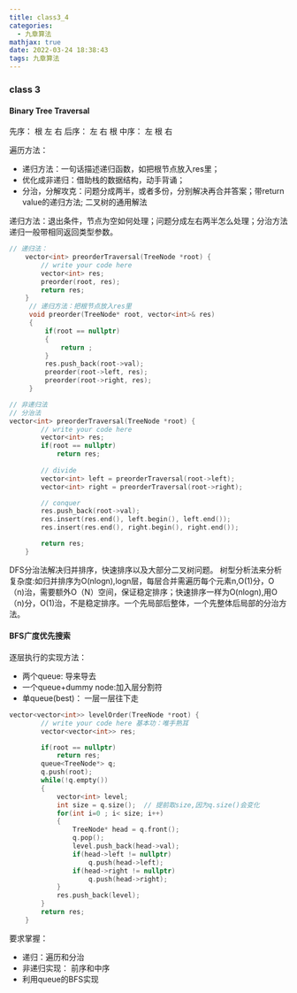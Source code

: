 ```yaml
---
title: class3_4
categories:
  - 九章算法
mathjax: true
date: 2022-03-24 18:38:43
tags: 九章算法
---
```


### class 3

#### Binary Tree Traversal
先序： 根 左 右
后序： 左 右 根
中序： 左 根 右

遍历方法：
- 递归方法：一句话描述递归函数，如把根节点放入res里；
- 优化成非递归：借助栈的数据结构，动手背诵；
- 分治，分解攻克：问题分成两半，或者多份，分别解决再合并答案；带return value的递归方法; 二叉树的通用解法

递归方法：退出条件，节点为空如何处理；问题分成左右两半怎么处理；分治方法递归一般带相同返回类型参数。



``` cpp
// 递归法：
    vector<int> preorderTraversal(TreeNode *root) {
        // write your code here
        vector<int> res;
        preorder(root, res);
        return res;
    }
     // 递归方法：把根节点放入res里
     void preorder(TreeNode* root, vector<int>& res)
     {
         if(root == nullptr)
         {
             return ;
         }
         res.push_back(root->val);
         preorder(root->left, res);
         preorder(root->right, res);
     }

// 非递归法
// 分治法
vector<int> preorderTraversal(TreeNode *root) {
        // write your code here
        vector<int> res;
        if(root == nullptr)
            return res;
        
        // divide
        vector<int> left = preorderTraversal(root->left);
        vector<int> right = preorderTraversal(root->right);

        // conquer
        res.push_back(root->val);
        res.insert(res.end(), left.begin(), left.end());
        res.insert(res.end(), right.begin(), right.end());

        return res;
    }
```

DFS分治法解决归并排序，快速排序以及大部分二叉树问题。
树型分析法来分析复杂度:如归并排序为O(nlogn),logn层，每层合并需遍历每个元素n,O(1)分，O（n)治，需要额外O（N）空间，保证稳定排序；快速排序一样为O(nlogn),用O（n)分，O(1)治，不是稳定排序。一个先局部后整体，一个先整体后局部的分治方法。  


#### BFS广度优先搜索
逐层执行的实现方法：
- 两个queue: 导来导去
- 一个queue+dummy node:加入层分割符
- 单queue(best)： 一层一层往下走


``` cpp 
vector<vector<int>> levelOrder(TreeNode *root) {
        // write your code here 基本功：唯手熟耳
        vector<vector<int>> res;

        if(root == nullptr)
            return res;
        queue<TreeNode*> q;
        q.push(root);
        while(!q.empty())
        {
            vector<int> level;
            int size = q.size();  // 提前取size,因为q.size()会变化
            for(int i=0 ; i< size; i++)
            {
                TreeNode* head = q.front();
                q.pop();
                level.push_back(head->val);
                if(head->left != nullptr)
                    q.push(head->left);
                if(head->right != nullptr)
                    q.push(head->right);
            }
            res.push_back(level);
        }
        return res;
    }
```

要求掌握：
- 递归：遍历和分治
- 非递归实现： 前序和中序
- 利用queue的BFS实现

